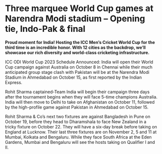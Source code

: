# Three marquee World Cup games at Narendra Modi stadium – Opening tie, Indo-Pak & final

**Proud moment for India! Hosting the ICC Men’s Cricket World Cup for the third time is an incredible honor. With 12 cities as the backdrop, we’ll showcase our rich diversity and world-class cricketing infrastructure.**

ICC ODI World Cup 2023 Schedule Announced: India will open their World Cup campaign against Australia on October 8 in Chennai while their much anticipated group stage clash with Pakistan will be at the Narendra Modi Stadium in Ahmedabad on October 15, as first reported by the Indian Express.

Rohit Sharma captained-Team India will begin their campaign three days after the tournament begins when they will face 5-time champions Australia. India will then move to Delhi to take on Afghanistan on October 11, followed by the high-profile game against Pakistan in Ahmedabad on October 15.

Rohit Sharma & Co’s next two fixtures are against Bangladesh in Pune on October 19, before they head to Dharamshala to face New Zealand in a tricky fixture on October 22. They will have a six-day break before taking on England at Lucknow. Their last three fixtures are on November 2, 5 and 11 at Mumbai, Kolkata and Bengaluru. While they face South Africa at the Eden Gardens, Mumbai and Bengaluru will see the hosts taking on Qualifier I and II.